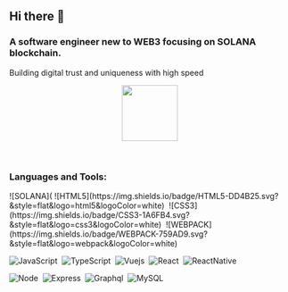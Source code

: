 ## Hi there 👋 
### A software engineer new to WEB3 focusing on SOLANA blockchain.
Building digital trust and uniqueness with high speed

<p align="center">
<img src="https://cryptologos.cc/logos/solana-sol-logo.png?v=022" width="100" />
</p>
<br>


<h3 align="left">Languages and Tools:</h3>

<p>
![SOLANA](
![HTML5](https://img.shields.io/badge/HTML5-DD4B25.svg?&style=flat&logo=html5&logoColor=white)&nbsp;
![CSS3](https://img.shields.io/badge/CSS3-1A6FB4.svg?&style=flat&logo=css3&logoColor=white)&nbsp;
![WEBPACK](https://img.shields.io/badge/WEBPACK-759AD9.svg?&style=flat&logo=webpack&logoColor=white)&nbsp;

![JavaScript](https://img.shields.io/badge/JAVASCRIPT-EFD81D.svg?&style=flat&logo=javascript&logoColor=white)&nbsp;
![TypeScript](https://img.shields.io/badge/TYPESCRIPT-%23007ACC.svg?&style=flat&logo=typescript&logoColor=white)&nbsp;
![Vuejs](https://img.shields.io/badge/VUEJS-41b883.svg?&style=flat&logo=vue.js&logoColor=white)&nbsp;
![React](https://img.shields.io/badge/REACT-00D1F7.svg?&style=flat&logo=react&logoColor=white)&nbsp;
![ReactNative](https://img.shields.io/badge/REACTNATIVE-00D1F7.svg?&style=flat&logo=react&logoColor=white)&nbsp;

![Node](https://img.shields.io/badge/NODE-7DBB45.svg?&style=flat&logo=node.js&logoColor=white)&nbsp;
![Express](https://img.shields.io/badge/EXPRESS-3E3F35.svg?&style=flat&logo=express&logoColor=white)&nbsp;
![Graphql](https://img.shields.io/badge/GRAPHQL-DE33A6.svg?&style=flat&logo=graphql&logoColor=white)&nbsp;
![MySQL](https://img.shields.io/badge/MySQL-E26D00.svg?&style=flat&logo=mysql&logoColor=white)&nbsp;
</p>
